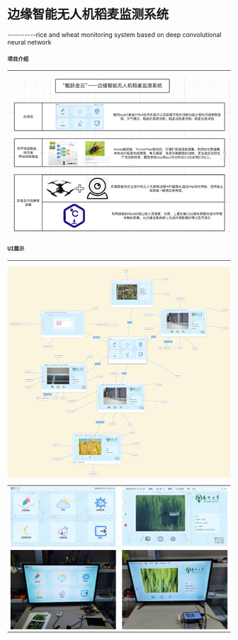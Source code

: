 ﻿# 边缘智能无人机稻麦监测系统
----------rice and wheat monitoring system based on deep convolutional neural network

#### `项目介绍`
-----------------------------------------------------------------------------------------------

<div align=center><img src="https://github.com/GTshenmi/IOT/blob/main/Display%20Image/0.png"/></div>



#### `UI展示`
-----------------------------------------------------------------------------------------------
![image6](https://github.com/GTshenmi/IOT/blob/main/Display%20Image/1.png)

|                 |                 |  
|:---------------:|:---------------:|  
|![image5](https://github.com/GTshenmi/IOT/blob/main/Display%20Image/2.jpeg)|![image2](https://github.com/GTshenmi/IOT/blob/main/Display%20Image/3.jpeg)|
|![image3](https://github.com/GTshenmi/IOT/blob/main/Display%20Image/4.jpeg)|![image1](https://github.com/GTshenmi/IOT/blob/main/Display%20Image/5.jpeg)|






